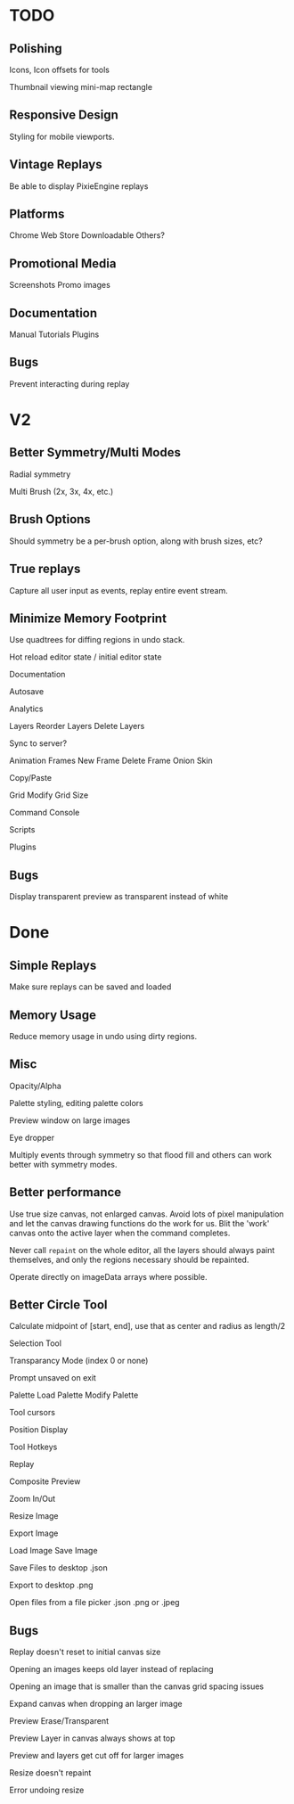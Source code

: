 TODO
====

Polishing
---------

Icons, Icon offsets for tools

Thumbnail viewing mini-map rectangle

Responsive Design
-----------------

Styling for mobile viewports.

Vintage Replays
---------------

Be able to display PixieEngine replays

Platforms
---------

Chrome Web Store
Downloadable
Others?

Promotional Media
-----------------

Screenshots
Promo images

Documentation
-------------

Manual
Tutorials
Plugins

Bugs
----

Prevent interacting during replay

V2
====

Better Symmetry/Multi Modes
---------------------------

Radial symmetry

Multi Brush (2x, 3x, 4x, etc.)

Brush Options
-------------

Should symmetry be a per-brush option, along with brush sizes, etc?

True replays
------------

Capture all user input as events, replay entire event stream.

Minimize Memory Footprint
-------------------------

Use quadtrees for diffing regions in undo stack.


Hot reload editor state / initial editor state

Documentation

Autosave

Analytics

Layers
  Reorder Layers
  Delete Layers

Sync to server?

Animation Frames
  New Frame
  Delete Frame
  Onion Skin

Copy/Paste

Grid
  Modify Grid Size

Command Console

Scripts

Plugins

Bugs
----

Display transparent preview as transparent instead of white

Done
====

Simple Replays
--------------

Make sure replays can be saved and loaded

Memory Usage
------------

Reduce memory usage in undo using dirty regions.

Misc
----

Opacity/Alpha

Palette styling, editing palette colors

Preview window on large images

Eye dropper

Multiply events through symmetry so that flood fill and others
can work better with symmetry modes.

Better performance
------------------

Use true size canvas, not enlarged canvas. Avoid lots of pixel manipulation and
let the canvas drawing functions do the work for us. Blit the 'work' canvas onto
the active layer when the command completes.

Never call `repaint` on the whole editor, all the layers should always paint
themselves, and only the regions necessary should be repainted.

Operate directly on imageData arrays where possible.

Better Circle Tool
------------------

Calculate midpoint of [start, end], use that as center and radius as length/2

Selection Tool

Transparancy Mode (index 0 or none)

Prompt unsaved on exit

Palette
  Load Palette
  Modify Palette

Tool cursors

Position Display

Tool Hotkeys

Replay

Composite Preview

Zoom In/Out

Resize Image

Export Image

Load Image
Save Image

Save Files to desktop
  .json

Export to desktop
  .png

Open files from a file picker
  .json
  .png or .jpeg

Bugs
----

Replay doesn't reset to initial canvas size

Opening an images keeps old layer instead of replacing

Opening an image that is smaller than the canvas grid spacing issues

Expand canvas when dropping an larger image

Preview Erase/Transparent

Preview Layer in canvas always shows at top

Preview and layers get cut off for larger images

Resize doesn't repaint

Error undoing resize
